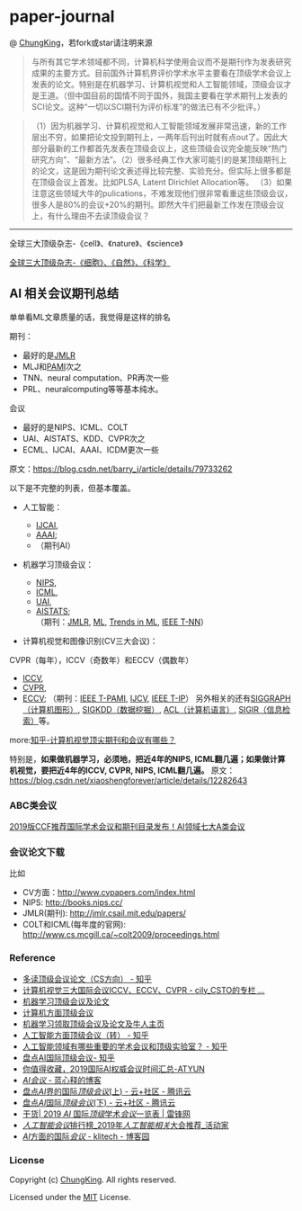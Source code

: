 # paper-journal

@ [ChungKing](https://github.com/HuangCongQing/paper-journal)，若fork或star请注明来源


>与所有其它学术领域都不同，计算机科学使用会议而不是期刊作为发表研究成果的主要方式。目前国外计算机界评价学术水平主要看在顶级学术会议上发表的论文。特别是在机器学习、计算机视觉和人工智能领域，顶级会议才是王道。（但中国目前的国情不同于国外，我国主要看在学术期刊上发表的SCI论文。这种“一切以SCI期刊为评价标准”的做法已有不少批评。） 

>（1）因为机器学习、计算机视觉和人工智能领域发展非常迅速，新的工作层出不穷，如果把论文投到期刊上，一两年后刊出时就有点out了。因此大部分最新的工作都首先发表在顶级会议上，这些顶级会议完全能反映“热门研究方向”、“最新方法”。（2）很多经典工作大家可能引的是某顶级期刊上的论文，这是因为期刊论文表述得比较完整、实验充分。但实际上很多都是在顶级会议上首发。比如PLSA, Latent Dirichlet Allocation等。
（3）如果注意这些领域大牛的pulications，不难发现他们很非常看重这些顶级会议，很多人是80%的会议+20%的期刊。即然大牛们把最新工作发在顶级会议上，有什么理由不去读顶级会议？



-----------

全球三大顶级杂志-《cell》、《nature》、《science》

[全球三大顶级杂志-《细胞》、《自然》、《科学》](http://blog.sina.com.cn/s/blog_a057802b0102vigu.html)

## AI 相关会议期刊总结

单单看ML文章质量的话，我觉得是这样的排名

期刊：
* 最好的是[JMLR](http://www.jmlr.org/)
* MLJ和[PAMI](https://ieeexplore.ieee.org/xpl/RecentIssue.jsp?punumber=34)次之
* TNN、neural computation、PR再次一些
* PRL、neuralcomputing等等基本纯水。

会议
* 最好的是NIPS、ICML、COLT
* UAI、AISTATS、KDD、CVPR次之
* ECML、IJCAI、AAAI、ICDM更次一些

原文：https://blog.csdn.net/barry_j/article/details/79733262 

以下是不完整的列表，但基本覆盖。
* 人工智能：

    * [IJCAI](https://www.ijcai.org/),
    * [AAAI](https://aaai.org/Conferences/conferences.php); 
    * （期刊AI）

* 机器学习顶级会议：

  * [NIPS](https://nips.cc/), 
  * [ICML](https://icml.cc/), 
  * [UAI](http://www.auai.org/), 
  * [AISTATS](https://www.aistats.org/);  
 （期刊：[JMLR](http://www.jmlr.org/), [ML](https://www.datalearner.com/journal/ML), [Trends in ML](), [IEEE T-NN]()）

* 计算机视觉和图像识别(CV三大会议)：

CVPR（每年），ICCV（奇数年）和ECCV（偶数年）

  * [ICCV](http://openaccess.thecvf.com/menu.py), 
  * [CVPR](http://openaccess.thecvf.com/menu.py), 
  * [ECCV](https://www.thecvf.com/); 
    （期刊：[IEEE T-PAMI](https://ieeexplore.ieee.org/xpl/RecentIssue.jsp?punumber=34), [IJCV](http://www.ijcv.org/), [IEEE T-IP](https://ieeexplore.ieee.org/xpl/RecentIssue.jsp?punumber=83)）
另外相关的还有[SIGGRAPH（计算机图形）](https://www.siggraph.org/), [SIGKDD（数据挖掘）](http://www.sigkdd.org/), [ACL（计算机语言）](http://www.acl2019.org/EN/index.xhtml), [SIGIR（信息检索）](https://sigir.org/)等。

more:[知乎-计算机视觉顶尖期刊和会议有哪些？](https://www.zhihu.com/question/37687006/answer/104582592)


特别是，**如果做机器学习，必须地，把近4年的NIPS, ICML翻几遍；如果做计算机视觉，要把近4年的ICCV, CVPR, NIPS, ICML翻几遍。**
原文：https://blog.csdn.net/xiaoshengforever/article/details/12282643

### ABC类会议

[2019版CCF推荐国际学术会议和期刊目录发布！AI领域七大A类会议](https://cloud.tencent.com/developer/article/1424716)



### 会议论文下载


比如
* CV方面：http://www.cvpapers.com/index.html
* NIPS: http://books.nips.cc/
* JMLR(期刊): http://jmlr.csail.mit.edu/papers/
* COLT和ICML(每年度的官网): http://www.cs.mcgill.ca/~colt2009/proceedings.html







### Reference

*  [ 多读顶级会议论文（CS方向） - 知乎](https://zhuanlan.zhihu.com/p/37353099)
 * [计算机视觉三大国际会议ICCV、ECCV、CVPR - cily_CSTO的专栏 ...](https://blog.csdn.net/cily_CSTO/article/details/50132711)
* [机器学习顶级会议及论文](https://blog.csdn.net/barry_j/article/details/79733262)
* [计算机方面顶级会议](https://blog.csdn.net/xiaoshengforever/article/details/12282643)
* [机器学习领取顶级会议及论文及牛人主页](https://blog.csdn.net/Barry_J/article/details/79733262)
* [ 人工智能方面顶级会议（转） - 知乎](https://zhuanlan.zhihu.com/p/25153492)
* [人工智能领域有哪些重要的学术会议和顶级实验室？ - 知乎](https://www.zhihu.com/question/31617024)
*  [ 盘点AI国际顶级会议- 知乎](https://zhuanlan.zhihu.com/p/51749414)
* [你值得收藏，2019国际AI权威会议时间汇总-ATYUN](https://www.atyun.com/34815.html)
*  [*AI会议* - 蓝心释的博客](https://blog.csdn.net/nineship/article/details/86478254)
*  [盘点*AI*界的国际*顶级会议*(上) - 云+社区 - 腾讯云](https://cloud.tencent.com/developer/news/363510)
* [盘点*AI*国际*顶级会议*(下) - 云+社区 - 腾讯云](https://cloud.tencent.com/developer/news/366946)
* [干货| 2019 *AI* 国际*顶级*学术*会议*一览表 | 雷锋网](https://www.leiphone.com/news/201811/moY0Du4LlokN31Gy.html)
* [*人工智能会议*排行榜_2019年*人工智能相关*大会推荐_活动家](https://www.huodongjia.com/tag/1464/)
*  [*AI*方面的国际*会议* - klitech - 博客园](https://www.cnblogs.com/klitech/p/6686374.html)



















































### License

Copyright (c) [ChungKing](https://github.com/HuangCongQing/paper-journal). All rights reserved.

Licensed under the [MIT](./LICENSE) License.

